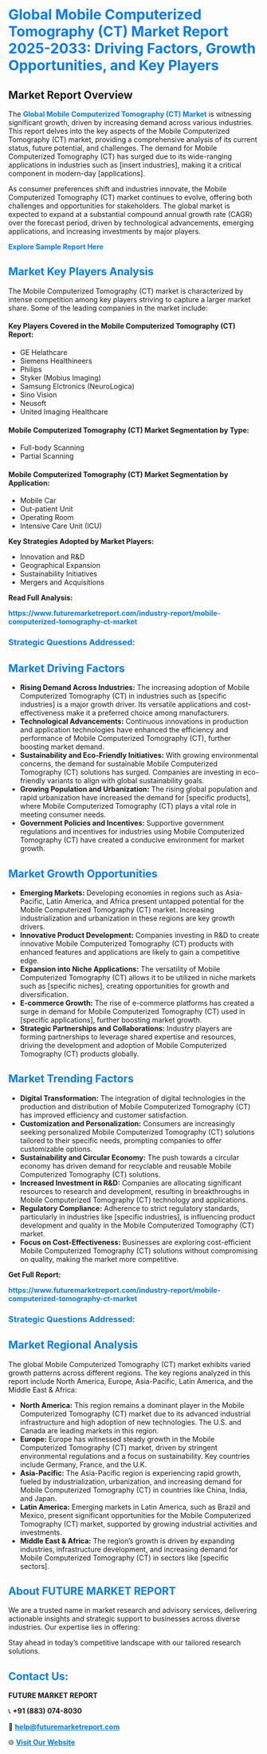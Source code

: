<h1 style="color: #007BFF;">Global Mobile Computerized Tomography (CT) Market Report 2025-2033: Driving Factors, Growth Opportunities, and Key Players</h1>

<section id="overview">
<h2>Market Report Overview</h2>
<p>The <a href="https://www.futuremarketreport.com/industry-report/mobile-computerized-tomography-ct-market" style="color: #007BFF; text-decoration: none;"><strong>Global Mobile Computerized Tomography (CT) Market</strong></a> is witnessing significant growth, driven by increasing demand across various industries. This report delves into the key aspects of the Mobile Computerized Tomography (CT) market, providing a comprehensive analysis of its current status, future potential, and challenges. The demand for Mobile Computerized Tomography (CT) has surged due to its wide-ranging applications in industries such as [insert industries], making it a critical component in modern-day [applications].</p>
<p>As consumer preferences shift and industries innovate, the Mobile Computerized Tomography (CT) market continues to evolve, offering both challenges and opportunities for stakeholders. The global market is expected to expand at a substantial compound annual growth rate (CAGR) over the forecast period, driven by technological advancements, emerging applications, and increasing investments by major players.</p>
</section>

<section id="overview">
<p><a href="https://www.futuremarketreport.com/request-sample/reportId=50251" style="color: #007BFF; text-decoration: none;"><strong>Explore Sample Report Here</strong></a></p>
</section>

<section id="key-players">
<h2 style="color: #007BFF;">Market Key Players Analysis</h2>
<p>The Mobile Computerized Tomography (CT) market is characterized by intense competition among key players striving to capture a larger market share. Some of the leading companies in the market include:</p>
<h4>Key Players Covered in the Mobile Computerized Tomography (CT) Report:</h4>
<ul><li>GE Helathcare</li><li>Siemens Healthineers</li><li>Philips</li><li>Styker (Mobius Imaging)</li><li>Samsung Elctronics (NeuroLogica)</li><li>Sino Vision</li><li>Neusoft</li><li>United Imaging Healthcare</li></ul>
<h4>Mobile Computerized Tomography (CT) Market Segmentation by Type:</h4>
<ul><li>Full-body Scanning</li><li>Partial Scanning</li></ul>

<h4>Mobile Computerized Tomography (CT) Market Segmentation by Application:</h4>
<ul><li>Mobile Car</li><li>Out-patient Unit</li><li>Operating Room</li><li>Intensive Care Unit (ICU)</li></ul>
<p><strong>Key Strategies Adopted by Market Players:</strong></p>
<ul>
<li>Innovation and R&D</li>
<li>Geographical Expansion</li>
<li>Sustainability Initiatives</li>
<li>Mergers and Acquisitions</li>
</ul>
</section>

<section>
<p><strong>Read Full Analysis: </strong></p><a href="https://www.futuremarketreport.com/industry-report/mobile-computerized-tomography-ct-market" style="color: #007BFF; text-decoration: none;"><strong>https://www.futuremarketreport.com/industry-report/mobile-computerized-tomography-ct-market</strong></a>
<h3 style="color: #007BFF;">Strategic Questions Addressed:</h3>
</section>

<section id="driving-factors">
<h2 style="color: #007BFF;">Market Driving Factors</h2>
<ul>
<li><strong>Rising Demand Across Industries:</strong> The increasing adoption of Mobile Computerized Tomography (CT) in industries such as [specific industries] is a major growth driver. Its versatile applications and cost-effectiveness make it a preferred choice among manufacturers.</li>
<li><strong>Technological Advancements:</strong> Continuous innovations in production and application technologies have enhanced the efficiency and performance of Mobile Computerized Tomography (CT), further boosting market demand.</li>
<li><strong>Sustainability and Eco-Friendly Initiatives:</strong> With growing environmental concerns, the demand for sustainable Mobile Computerized Tomography (CT) solutions has surged. Companies are investing in eco-friendly variants to align with global sustainability goals.</li>
<li><strong>Growing Population and Urbanization:</strong> The rising global population and rapid urbanization have increased the demand for [specific products], where Mobile Computerized Tomography (CT) plays a vital role in meeting consumer needs.</li>
<li><strong>Government Policies and Incentives:</strong> Supportive government regulations and incentives for industries using Mobile Computerized Tomography (CT) have created a conducive environment for market growth.</li>
</ul>
</section>

<section id="growth-opportunities">
<h2 style="color: #007BFF;">Market Growth Opportunities</h2>
<ul>
<li><strong>Emerging Markets:</strong> Developing economies in regions such as Asia-Pacific, Latin America, and Africa present untapped potential for the Mobile Computerized Tomography (CT) market. Increasing industrialization and urbanization in these regions are key growth drivers.</li>
<li><strong>Innovative Product Development:</strong> Companies investing in R&D to create innovative Mobile Computerized Tomography (CT) products with enhanced features and applications are likely to gain a competitive edge.</li>
<li><strong>Expansion into Niche Applications:</strong> The versatility of Mobile Computerized Tomography (CT) allows it to be utilized in niche markets such as [specific niches], creating opportunities for growth and diversification.</li>
<li><strong>E-commerce Growth:</strong> The rise of e-commerce platforms has created a surge in demand for Mobile Computerized Tomography (CT) used in [specific applications], further boosting market growth.</li>
<li><strong>Strategic Partnerships and Collaborations:</strong> Industry players are forming partnerships to leverage shared expertise and resources, driving the development and adoption of Mobile Computerized Tomography (CT) products globally.</li>
</ul>
</section>

<section id="trending-factors">
<h2 style="color: #007BFF;">Market Trending Factors</h2>
<ul>
<li><strong>Digital Transformation:</strong> The integration of digital technologies in the production and distribution of Mobile Computerized Tomography (CT) has improved efficiency and customer satisfaction.</li>
<li><strong>Customization and Personalization:</strong> Consumers are increasingly seeking personalized Mobile Computerized Tomography (CT) solutions tailored to their specific needs, prompting companies to offer customizable options.</li>
<li><strong>Sustainability and Circular Economy:</strong> The push towards a circular economy has driven demand for recyclable and reusable Mobile Computerized Tomography (CT) solutions.</li>
<li><strong>Increased Investment in R&D:</strong> Companies are allocating significant resources to research and development, resulting in breakthroughs in Mobile Computerized Tomography (CT) technology and applications.</li>
<li><strong>Regulatory Compliance:</strong> Adherence to strict regulatory standards, particularly in industries like [specific industries], is influencing product development and quality in the Mobile Computerized Tomography (CT) market.</li>
<li><strong>Focus on Cost-Effectiveness:</strong> Businesses are exploring cost-efficient Mobile Computerized Tomography (CT) solutions without compromising on quality, making the market more competitive.</li>
</ul>
</section>

<section>
<p><strong>Get Full Report: </strong></p><a href="https://www.futuremarketreport.com/industry-report/mobile-computerized-tomography-ct-market" style="color: #007BFF; text-decoration: none;"><strong>https://www.futuremarketreport.com/industry-report/mobile-computerized-tomography-ct-market</strong></a>
<h3 style="color: #007BFF;">Strategic Questions Addressed:</h3>
</section>


<section id="regional-analysis">
<h2 style="color: #007BFF;">Market Regional Analysis</h2>
<p>The global Mobile Computerized Tomography (CT) market exhibits varied growth patterns across different regions. The key regions analyzed in this report include North America, Europe, Asia-Pacific, Latin America, and the Middle East & Africa:</p>
<ul>
<li><strong>North America:</strong> This region remains a dominant player in the Mobile Computerized Tomography (CT) market due to its advanced industrial infrastructure and high adoption of new technologies. The U.S. and Canada are leading markets in this region.</li>
<li><strong>Europe:</strong> Europe has witnessed steady growth in the Mobile Computerized Tomography (CT) market, driven by stringent environmental regulations and a focus on sustainability. Key countries include Germany, France, and the U.K.</li>
<li><strong>Asia-Pacific:</strong> The Asia-Pacific region is experiencing rapid growth, fueled by industrialization, urbanization, and increasing demand for Mobile Computerized Tomography (CT) in countries like China, India, and Japan.</li>
<li><strong>Latin America:</strong> Emerging markets in Latin America, such as Brazil and Mexico, present significant opportunities for the Mobile Computerized Tomography (CT) market, supported by growing industrial activities and investments.</li>
<li><strong>Middle East & Africa:</strong> The region’s growth is driven by expanding industries, infrastructure development, and increasing demand for Mobile Computerized Tomography (CT) in sectors like [specific sectors].</li>
</ul>
</section>

<footer>
<h2 style="color: #007BFF;">About FUTURE MARKET REPORT</h2>
<p>We are a trusted name in market research and advisory services, delivering actionable insights and strategic support to businesses across diverse industries. Our expertise lies in offering:</p>

<p>Stay ahead in today’s competitive landscape with our tailored research solutions.</p>

<h2 style="color: #007BFF;">Contact Us:</h2>
<p><strong>FUTURE MARKET REPORT</strong></p>
<p>📞 <strong>+91 (883) 074-8030</strong></p>
<p>📧 <strong><a href="mailto:help@futuremarketreport.com" style="color: #007BFF;">help@futuremarketreport.com</a></strong></p>
<p>🌐 <strong><a href="https://www.futuremarketreport.com/" style="color: #007BFF;">Visit Our Website</a></strong></p>
</footer>